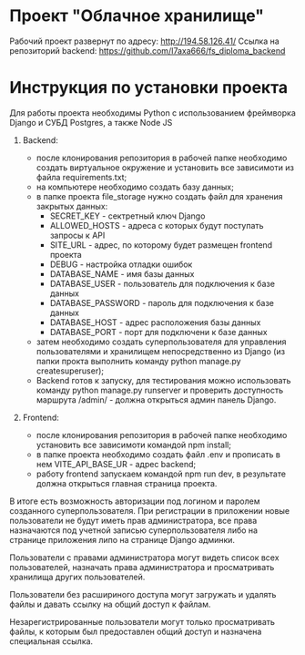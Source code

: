 # Проект "Облачное хранилище"

Рабочий проект развернут по адресу: http://194.58.126.41/
Ссылка на репозиторий backend: https://github.com/I7axa666/fs_diploma_backend

# Инструкция по установки проекта

Для работы проекта необходимы Python с использованием фреймворка Django и СУБД Postgres, а также Node JS

1. Backend:
    - после клонирования репозитория в рабочей папке необходимо создать виртуальное окружение и установить вcе зависимоти из файла requirements.txt;
    - на компьютере необходимо создать базу данных;
    - в папке проекта file_storage нужно создать файл для хранения закрытых данных:
        * SECRET_KEY - сектретный ключ Django
        * ALLOWED_HOSTS - адреса с которых будут поступать запросы к API
        * SITE_URL - адрес, по которому будет размещен frontend проекта
        * DEBUG - настройка отладки ошибок
        * DATABASE_NAME - имя базы данных
        * DATABASE_USER - пользователь для подключения к базе данных
        * DATABASE_PASSWORD - пароль для подключения к базе данных
        * DATABASE_HOST - адрес расположения базы данных
        * DATABASE_PORT - порт для подключени к базе данных
    - затем необходимо создать суперпользователя для управления пользователями и хранилищем непосредственно из Django (из папки прокта выполнить команду python manage.py createsuperuser);
    - Backend готов к запуску, для тестирования можно использовать команду python manage.py runserver и проверить доступность маршрута /admin/ - должна открыться админ панель Django.
  
2. Frontend:
   - после клонирования репозитория в рабочей папке необходимо установить вcе зависимоти командой npm install;
   - в папке проекта необходимо создать файл .env и прописать в нем VITE_API_BASE_UR - адрес backend;
   - работу frontend запускаем командой npm run dev, в результате должна открыться главная страница проекта.

В итоге есть возможность авторизации под логином и паролем созданного суперпользователя.
При регистрации в приложении новые пользователи не будут иметь прав администратора, все права назначаются под учетной записью суперпользователя либо на странице приложения липо на странице Django админки. 

Пользователи с правами администратора могут видеть список всех пользователей, назначать права администратора и просматривать хранилища других пользователей.

Пользователи без расшириного доступа могут загружать и удалять файлы и давать ссылку на общий доступ к файлам.

Незарегистрированные пользователи могут только просматривать файлы, к которым был предоставлен общий доступ и назначена специальная ссылка.
